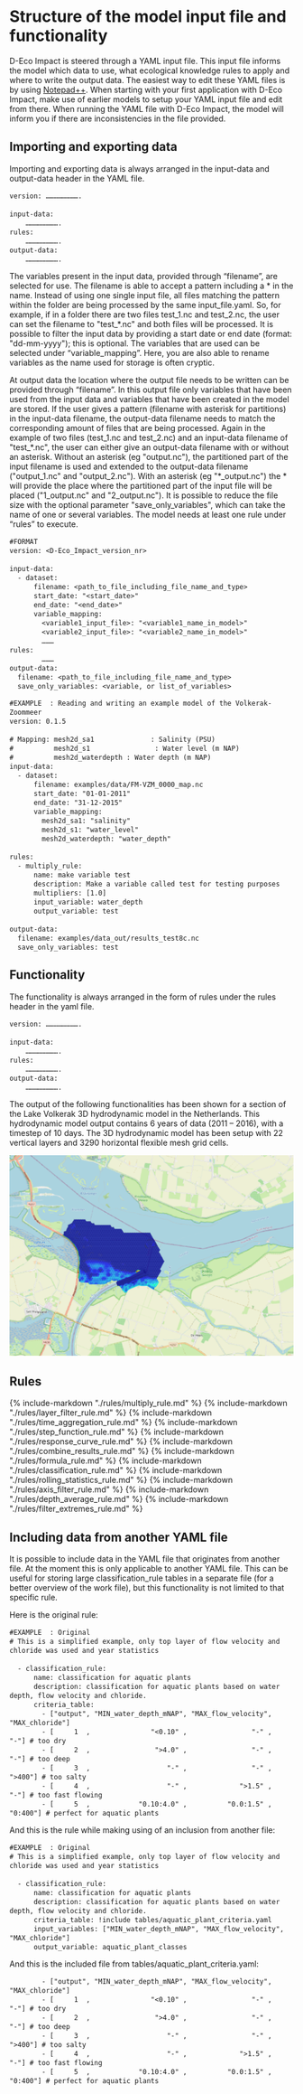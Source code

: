 # Structure of the model input file and functionality

D-Eco Impact is steered through a YAML input file. This input file informs the model which data to use, what ecological knowledge rules to apply and where to write the output data. 
The easiest way to edit these YAML files is by using [Notepad++](https://notepad-plus-plus.org/downloads/). When starting with your first application with D-Eco Impact, make use of earlier models to setup your YAML input file and edit from there. When running the YAML file with D-Eco Impact, the model will inform you if there are inconsistencies in the file provided. 

## Importing and exporting data
Importing and exporting data is always arranged in the input-data and output-data header in the YAML file.  

```
version: …………………….

input-data:
	…………………….
rules:
	…………………….
output-data:
	…………………….
```

The variables present in the input data, provided through “filename”, are selected for use. The filename is able to accept a pattern including a * in the name. Instead of using one single input file, all files matching the pattern within the folder are being processed by the same input_file.yaml. So, for example, if in a folder there are two files test_1.nc and test_2.nc, the user can set the filename to "test_\*.nc" and both files will be processed. It is possible to filter the input data by providing a start date or end date (format: "dd-mm-yyyy"); this is optional. The variables that are used can be selected under “variable_mapping”. Here, you are also able to rename variables as the name used for storage is often cryptic. 

At output data the location where the output file needs to be written can be provided through “filename”. In this output file only variables that have been used from the input data and variables that have been created in the model are stored. If the user gives a pattern (filename with asterisk for partitions) in the input-data filename, the output-data filename needs to match the corresponding amount of files that are being processed. Again in the example of two files (test_1.nc and test_2.nc) and an input-data filename of "test_\*.nc", the user can either give an output-data filename with or without an asterisk. Without an asterisk (eg "output.nc"), the partitioned part of the input filename is used and extended to the output-data filename ("output_1.nc" and "output_2.nc"). With an asterisk (eg "\*_output.nc") the \* will provide the place where the partitioned part of the input file will be placed ("1_output.nc" and "2_output.nc"). It is possible to reduce the file size with the optional parameter "save_only_variables", which can take the name of one or several variables.
The model needs at least one rule under “rules” to execute.

```
#FORMAT
version: <D-Eco_Impact_version_nr>

input-data:
  - dataset:
      filename: <path_to_file_including_file_name_and_type>
      start_date: "<start_date>"
      end_date: "<end_date>"
      variable_mapping:
        <variable1_input_file>: "<variable1_name_in_model>"
        <variable2_input_file>: "<variable2_name_in_model>"
        ………
rules:
        ………
output-data:
  filename: <path_to_file_including_file_name_and_type>
  save_only_variables: <variable, or list_of_variables>
```

```
#EXAMPLE  : Reading and writing an example model of the Volkerak-Zoommeer
version: 0.1.5

# Mapping: mesh2d_sa1              : Salinity (PSU)
#          mesh2d_s1                : Water level (m NAP)
#          mesh2d_waterdepth : Water depth (m NAP)
input-data:
  - dataset:
      filename: examples/data/FM-VZM_0000_map.nc
      start_date: "01-01-2011"
      end_date: "31-12-2015"
      variable_mapping:
        mesh2d_sa1: "salinity"
        mesh2d_s1: "water_level"
        mesh2d_waterdepth: "water_depth"

rules:
  - multiply_rule:
      name: make variable test
      description: Make a variable called test for testing purposes
      multipliers: [1.0]
      input_variable: water_depth
      output_variable: test

output-data:
  filename: examples/data_out/results_test8c.nc
  save_only_variables: test
```

## Functionality
The functionality is always arranged in the form of rules under the rules header in the yaml file.

```
version: …………………….

input-data:
	…………………….
rules:
	…………………….
output-data:
	…………………….

```

The output of the following functionalities has been shown for a section of the Lake Volkerak 3D hydrodynamic model in the Netherlands. This hydrodynamic model output contains 6 years of data (2011 – 2016), with a timestep of 10 days. The 3D hydrodynamic model has been setup with 22 vertical layers and 3290 horizontal flexible mesh grid cells.


![Volkerak](../assets/images/3_volkerak_result.png "Spatial location of the Lake Volkerak hydrodynamic model output that has been used to show the effect of each function.")

## Rules

{% include-markdown "./rules/multiply_rule.md" %}
{% include-markdown "./rules/layer_filter_rule.md" %}
{% include-markdown "./rules/time_aggregation_rule.md" %}
{% include-markdown "./rules/step_function_rule.md" %}
{% include-markdown "./rules/response_curve_rule.md" %}
{% include-markdown "./rules/combine_results_rule.md" %}
{% include-markdown "./rules/formula_rule.md" %}
{% include-markdown "./rules/classification_rule.md" %}
{% include-markdown "./rules/rolling_statistics_rule.md" %}
{% include-markdown "./rules/axis_filter_rule.md" %}
{% include-markdown "./rules/depth_average_rule.md" %}
{% include-markdown "./rules/filter_extremes_rule.md" %}

## Including data from another YAML file

It is possible to include data in the YAML file that originates from another file. At the moment this is only applicable to another YAML file. This can be useful for storing large classification_rule tables in a separate file (for a better overview of the work file), but this functionality is not limited to that specific rule.

Here is the original rule:
```
#EXAMPLE  : Original
# This is a simplified example, only top layer of flow velocity and chloride was used and year statistics

  - classification_rule:
      name: classification for aquatic plants
      description: classification for aquatic plants based on water depth, flow velocity and chloride.
      criteria_table:
        - ["output", "MIN_water_depth_mNAP", "MAX_flow_velocity", "MAX_chloride"]
        - [     1  ,               "<0.10" ,                "-" ,            "-"] # too dry
        - [     2  ,                ">4.0" ,                "-" ,            "-"] # too deep
        - [     3  ,                   "-" ,                "-" ,         ">400"] # too salty
        - [     4  ,                   "-" ,             ">1.5" ,            "-"] # too fast flowing
        - [     5  ,            "0.10:4.0" ,          "0.0:1.5" ,        "0:400"] # perfect for aquatic plants
```

And this is the rule while making using of an inclusion from another file:
```
#EXAMPLE  : Original
# This is a simplified example, only top layer of flow velocity and chloride was used and year statistics

  - classification_rule:
      name: classification for aquatic plants
      description: classification for aquatic plants based on water depth, flow velocity and chloride.
      criteria_table: !include tables/aquatic_plant_criteria.yaml
      input_variables: ["MIN_water_depth_mNAP", "MAX_flow_velocity", "MAX_chloride"]
      output_variable: aquatic_plant_classes
```
And this is the included file from tables/aquatic_plant_criteria.yaml:
```
        - ["output", "MIN_water_depth_mNAP", "MAX_flow_velocity", "MAX_chloride"]
        - [     1  ,               "<0.10" ,                "-" ,            "-"] # too dry
        - [     2  ,                ">4.0" ,                "-" ,            "-"] # too deep
        - [     3  ,                   "-" ,                "-" ,         ">400"] # too salty
        - [     4  ,                   "-" ,             ">1.5" ,            "-"] # too fast flowing
        - [     5  ,            "0.10:4.0" ,          "0.0:1.5" ,        "0:400"] # perfect for aquatic plants
```
